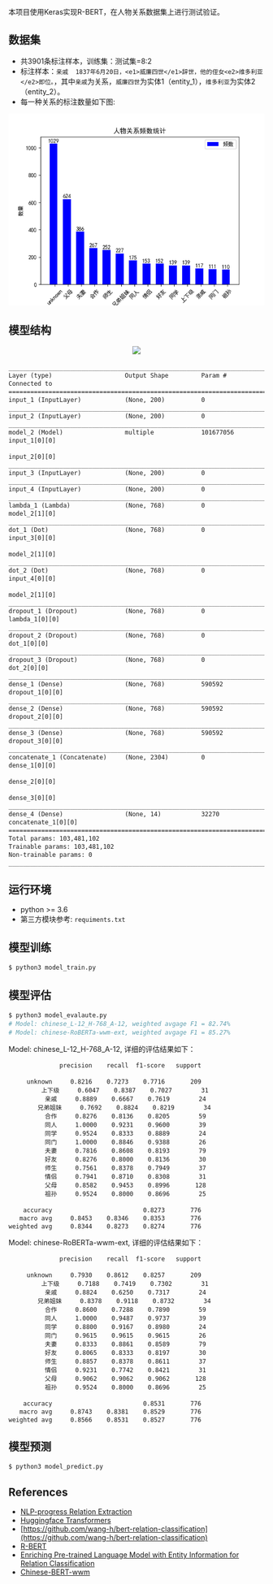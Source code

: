 本项目使用Keras实现R-BERT，在人物关系数据集上进行测试验证。

## 数据集

- 共3901条标注样本，训练集：测试集=8:2
- 标注样本：`亲戚  1837年6月20日，<e1>威廉四世</e1>辞世，他的侄女<e2>维多利亚</e2>即位。`，其中`亲戚`为关系，`威廉四世`为实体1（entity_1），`维多利亚`为实体2（entity_2）。
- 每一种关系的标注数量如下图:

<p float="left" align="center">
    <img width="600" src="https://raw.githubusercontent.com/percent4/R-BERT_for_people_relation_extraction/master/data/bar_chart.png" />  
</p>

## 模型结构

<p float="left" align="center">
    <img width="600" src="https://user-images.githubusercontent.com/28896432/68673458-1b090d00-0597-11ea-96b1-7c1453e6edbb.png" />  
</p>

```
__________________________________________________________________________________________________
Layer (type)                    Output Shape         Param #     Connected to                     
==================================================================================================
input_1 (InputLayer)            (None, 200)          0                                            
__________________________________________________________________________________________________
input_2 (InputLayer)            (None, 200)          0                                            
__________________________________________________________________________________________________
model_2 (Model)                 multiple             101677056   input_1[0][0]                    
                                                                 input_2[0][0]                    
__________________________________________________________________________________________________
input_3 (InputLayer)            (None, 200)          0                                            
__________________________________________________________________________________________________
input_4 (InputLayer)            (None, 200)          0                                            
__________________________________________________________________________________________________
lambda_1 (Lambda)               (None, 768)          0           model_2[1][0]                    
__________________________________________________________________________________________________
dot_1 (Dot)                     (None, 768)          0           input_3[0][0]                    
                                                                 model_2[1][0]                    
__________________________________________________________________________________________________
dot_2 (Dot)                     (None, 768)          0           input_4[0][0]                    
                                                                 model_2[1][0]                    
__________________________________________________________________________________________________
dropout_1 (Dropout)             (None, 768)          0           lambda_1[0][0]                   
__________________________________________________________________________________________________
dropout_2 (Dropout)             (None, 768)          0           dot_1[0][0]                      
__________________________________________________________________________________________________
dropout_3 (Dropout)             (None, 768)          0           dot_2[0][0]                      
__________________________________________________________________________________________________
dense_1 (Dense)                 (None, 768)          590592      dropout_1[0][0]                  
__________________________________________________________________________________________________
dense_2 (Dense)                 (None, 768)          590592      dropout_2[0][0]                  
__________________________________________________________________________________________________
dense_3 (Dense)                 (None, 768)          590592      dropout_3[0][0]                  
__________________________________________________________________________________________________
concatenate_1 (Concatenate)     (None, 2304)         0           dense_1[0][0]                    
                                                                 dense_2[0][0]                    
                                                                 dense_3[0][0]                    
__________________________________________________________________________________________________
dense_4 (Dense)                 (None, 14)           32270       concatenate_1[0][0]              
==================================================================================================
Total params: 103,481,102
Trainable params: 103,481,102
Non-trainable params: 0
__________________________________________________________________________________________________
```

## 运行环境

- python >= 3.6
- 第三方模块参考: `requiments.txt`

## 模型训练

```bash
$ python3 model_train.py
```

## 模型评估

```bash
$ python3 model_evalaute.py
# Model: chinese_L-12_H-768_A-12, weighted avgage F1 = 82.74%
# Model: chinese-RoBERTa-wwm-ext, weighted avgage F1 = 85.27%
```

Model: chinese_L-12_H-768_A-12, 详细的评估结果如下：

```
              precision    recall  f1-score   support

     unknown     0.8216    0.7273    0.7716       209
         上下级     0.6047    0.8387    0.7027        31
          亲戚     0.8889    0.6667    0.7619        24
        兄弟姐妹     0.7692    0.8824    0.8219        34
          合作     0.8276    0.8136    0.8205        59
          同人     1.0000    0.9231    0.9600        39
          同学     0.9524    0.8333    0.8889        24
          同门     1.0000    0.8846    0.9388        26
          夫妻     0.7816    0.8608    0.8193        79
          好友     0.8276    0.8000    0.8136        30
          师生     0.7561    0.8378    0.7949        37
          情侣     0.7941    0.8710    0.8308        31
          父母     0.8582    0.9453    0.8996       128
          祖孙     0.9524    0.8000    0.8696        25

    accuracy                         0.8273       776
   macro avg     0.8453    0.8346    0.8353       776
weighted avg     0.8344    0.8273    0.8274       776
```

Model: chinese-RoBERTa-wwm-ext, 详细的评估结果如下：

```
              precision    recall  f1-score   support

     unknown     0.7930    0.8612    0.8257       209
         上下级     0.7188    0.7419    0.7302        31
          亲戚     0.8824    0.6250    0.7317        24
        兄弟姐妹     0.8378    0.9118    0.8732        34
          合作     0.8600    0.7288    0.7890        59
          同人     1.0000    0.9487    0.9737        39
          同学     0.8800    0.9167    0.8980        24
          同门     0.9615    0.9615    0.9615        26
          夫妻     0.8333    0.8861    0.8589        79
          好友     0.8065    0.8333    0.8197        30
          师生     0.8857    0.8378    0.8611        37
          情侣     0.9231    0.7742    0.8421        31
          父母     0.9062    0.9062    0.9062       128
          祖孙     0.9524    0.8000    0.8696        25

    accuracy                         0.8531       776
   macro avg     0.8743    0.8381    0.8529       776
weighted avg     0.8566    0.8531    0.8527       776
```

 ## 模型预测

```bash
$ python3 model_predict.py
```


## References

- [NLP-progress Relation Extraction](http://nlpprogress.com/english/relationship_extraction.html)
- [Huggingface Transformers](https://github.com/huggingface/transformers)
- [https://github.com/wang-h/bert-relation-classification](https://github.com/wang-h/bert-relation-classification)
- [R-BERT](https://github.com/monologg/R-BERT)
- [Enriching Pre-trained Language Model with Entity Information for Relation Classification](https://arxiv.org/pdf/1905.08284.pdf)
- [Chinese-BERT-wwm](https://github.com/ymcui/Chinese-BERT-wwm)
